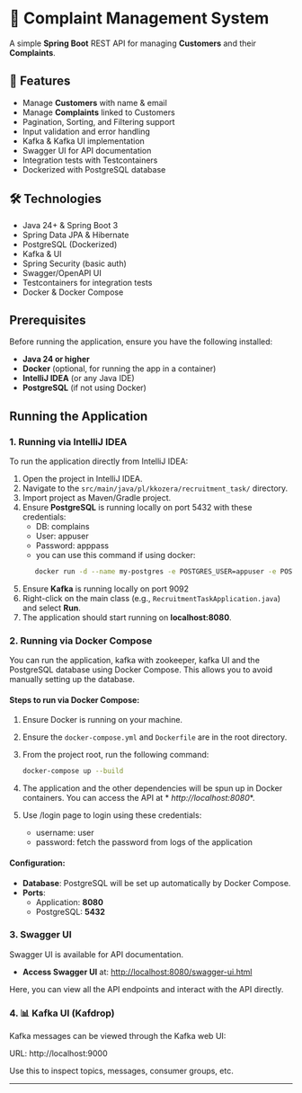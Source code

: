 # 📝 Complaint Management System

A simple **Spring Boot** REST API for managing **Customers** and their **Complaints**.

## 🚀 Features

- Manage **Customers** with name & email
- Manage **Complaints** linked to Customers
- Pagination, Sorting, and Filtering support
- Input validation and error handling
- Kafka & Kafka UI implementation
- Swagger UI for API documentation
- Integration tests with Testcontainers
- Dockerized with PostgreSQL database

## 🛠️ Technologies

- Java 24+ & Spring Boot 3
- Spring Data JPA & Hibernate
- PostgreSQL (Dockerized)
- Kafka & UI
- Spring Security (basic auth)
- Swagger/OpenAPI UI
- Testcontainers for integration tests
- Docker & Docker Compose

## Prerequisites

Before running the application, ensure you have the following installed:

- **Java 24 or higher**
- **Docker** (optional, for running the app in a container)
- **IntelliJ IDEA** (or any Java IDE)
- **PostgreSQL** (if not using Docker)

## Running the Application

### 1. **Running via IntelliJ IDEA**

To run the application directly from IntelliJ IDEA:

1. Open the project in IntelliJ IDEA.
2. Navigate to the `src/main/java/pl/kkozera/recruitment_task/` directory.
3. Import project as Maven/Gradle project.
2. Ensure **PostgreSQL** is running locally on port 5432 with these credentials:
    - DB: complains
    - User: appuser
    - Password: apppass
    - you can use this command if using docker:
    ```bash
       docker run -d --name my-postgres -e POSTGRES_USER=appuser -e POSTGRES_PASSWORD=apppass -e POSTGRES_DB=complains -p 5432:5432 postgres:15
    ```
3. Ensure **Kafka** is running locally on port 9092
4. Right-click on the main class (e.g., `RecruitmentTaskApplication.java`) and select **Run**.
5. The application should start running on **localhost:8080**.

### 2. **Running via Docker Compose**

You can run the application, kafka with zookeeper, kafka UI and the PostgreSQL database using Docker Compose. This
allows you to avoid manually setting up the database.

#### Steps to run via Docker Compose:

1. Ensure Docker is running on your machine.
2. Ensure the `docker-compose.yml` and `Dockerfile` are in the root directory.
3. From the project root, run the following command:

    ```bash
    docker-compose up --build
    ```

4. The application and the other dependencies will be spun up in Docker containers. You can access the API at *
   *http://localhost:8080**.
5. Use /login page to login using these credentials:
    - username: user
    - password: fetch the password from logs of the application

#### Configuration:

- **Database**: PostgreSQL will be set up automatically by Docker Compose.
- **Ports**:
    - Application: **8080**
    - PostgreSQL: **5432**

### 3. **Swagger UI**

Swagger UI is available for API documentation.

- **Access Swagger UI** at: [http://localhost:8080/swagger-ui.html](http://localhost:8080/swagger-ui.html)

Here, you can view all the API endpoints and interact with the API directly.

### 4. 📊 Kafka UI (Kafdrop)

Kafka messages can be viewed through the Kafka web UI:

URL: http://localhost:9000

Use this to inspect topics, messages, consumer groups, etc.

---